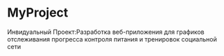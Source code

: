 # MyProject
 Инвидуальный Проект:Разработка веб-приложения для графиков отслеживания прогресса контроля питания и тренировок социальной сети
